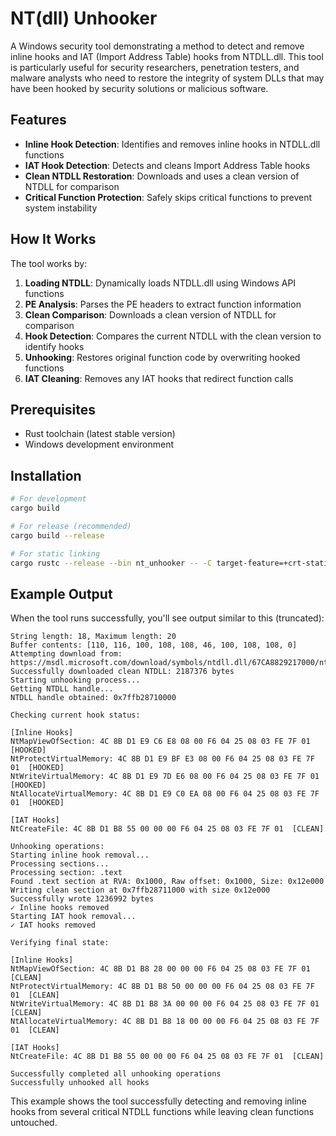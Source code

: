 # NT(dll) Unhooker

A Windows security tool demonstrating a method to detect and remove inline hooks and IAT (Import Address Table) hooks from NTDLL.dll. This tool is particularly useful for security researchers, penetration testers, and malware analysts who need to restore the integrity of system DLLs that may have been hooked by security solutions or malicious software.

## Features

- **Inline Hook Detection**: Identifies and removes inline hooks in NTDLL.dll functions
- **IAT Hook Detection**: Detects and cleans Import Address Table hooks
- **Clean NTDLL Restoration**: Downloads and uses a clean version of NTDLL for comparison
- **Critical Function Protection**: Safely skips critical functions to prevent system instability

## How It Works

The tool works by:

1. **Loading NTDLL**: Dynamically loads NTDLL.dll using Windows API functions
2. **PE Analysis**: Parses the PE headers to extract function information
3. **Clean Comparison**: Downloads a clean version of NTDLL for comparison
4. **Hook Detection**: Compares the current NTDLL with the clean version to identify hooks
5. **Unhooking**: Restores original function code by overwriting hooked functions
6. **IAT Cleaning**: Removes any IAT hooks that redirect function calls

## Prerequisites

- Rust toolchain (latest stable version)
- Windows development environment

## Installation

```bash
# For development
cargo build

# For release (recommended)
cargo build --release

# For static linking
cargo rustc --release --bin nt_unhooker -- -C target-feature=+crt-static
```

## Example Output

When the tool runs successfully, you'll see output similar to this (truncated):

```
String length: 18, Maximum length: 20
Buffer contents: [110, 116, 100, 108, 108, 46, 100, 108, 108, 0]
Attempting download from: https://msdl.microsoft.com/download/symbols/ntdll.dll/67CA8829217000/ntdll.dll
Successfully downloaded clean NTDLL: 2187376 bytes
Starting unhooking process...
Getting NTDLL handle...
NTDLL handle obtained: 0x7ffb28710000

Checking current hook status:

[Inline Hooks]
NtMapViewOfSection: 4C 8B D1 E9 C6 E8 08 00 F6 04 25 08 03 FE 7F 01  [HOOKED]
NtProtectVirtualMemory: 4C 8B D1 E9 BF E3 08 00 F6 04 25 08 03 FE 7F 01  [HOOKED]
NtWriteVirtualMemory: 4C 8B D1 E9 7D E6 08 00 F6 04 25 08 03 FE 7F 01  [HOOKED]
NtAllocateVirtualMemory: 4C 8B D1 E9 C0 EA 08 00 F6 04 25 08 03 FE 7F 01  [HOOKED]

[IAT Hooks]
NtCreateFile: 4C 8B D1 B8 55 00 00 00 F6 04 25 08 03 FE 7F 01  [CLEAN]

Unhooking operations:
Starting inline hook removal...
Processing sections...
Processing section: .text
Found .text section at RVA: 0x1000, Raw offset: 0x1000, Size: 0x12e000
Writing clean section at 0x7ffb28711000 with size 0x12e000
Successfully wrote 1236992 bytes
✓ Inline hooks removed
Starting IAT hook removal...
✓ IAT hooks removed

Verifying final state:

[Inline Hooks]
NtMapViewOfSection: 4C 8B D1 B8 28 00 00 00 F6 04 25 08 03 FE 7F 01  [CLEAN]
NtProtectVirtualMemory: 4C 8B D1 B8 50 00 00 00 F6 04 25 08 03 FE 7F 01  [CLEAN]
NtWriteVirtualMemory: 4C 8B D1 B8 3A 00 00 00 F6 04 25 08 03 FE 7F 01  [CLEAN]
NtAllocateVirtualMemory: 4C 8B D1 B8 18 00 00 00 F6 04 25 08 03 FE 7F 01  [CLEAN]

[IAT Hooks]
NtCreateFile: 4C 8B D1 B8 55 00 00 00 F6 04 25 08 03 FE 7F 01  [CLEAN]

Successfully completed all unhooking operations
Successfully unhooked all hooks
```

This example shows the tool successfully detecting and removing inline hooks from several critical NTDLL functions while leaving clean functions untouched.

